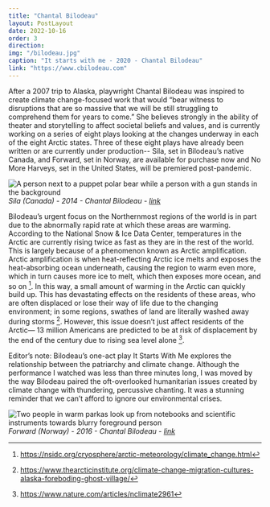 ```yaml
---
title: "Chantal Bilodeau"
layout: PostLayout
date: 2022-10-16
order: 3
direction:
img: "/bilodeau.jpg"
caption: "It starts with me - 2020 - Chantal Bilodeau"
link: "https://www.cbilodeau.com"
---
```

After a 2007 trip to Alaska, playwright Chantal Bilodeau was inspired to create climate change-focused work that would “bear witness to disruptions that are so massive that we will be still struggling to comprehend them for years to come.” She believes strongly in the ability of theater and storytelling to affect societal beliefs and values, and is currently working on a series of eight plays looking at the changes underway in each of the eight Arctic states. Three of these eight plays have already been written or are currently under production-- Sila, set in Bilodeau’s native Canada, and Forward, set in Norway, are available for purchase now and No More Harveys, set in the United States, will be premiered post-pandemic.  

![A person next to a puppet polar bear while a person with a gun stands in the background](/bilodeau2.jpg)
*Sila (Canada) - 2014 - Chantal Bilodeau - [link](https://www.cbilodeau.com/sila)*


Bilodeau’s urgent focus on the Northernmost regions of the world is in part due to the abnormally rapid rate at which these areas are warming. According to the National Snow & Ice Data Center,  temperatures in the Arctic are currently rising twice as fast as they are in the rest of the world. This is largely because of a phenomenon known as Arctic amplification. Arctic amplification is when heat-reflecting Arctic ice melts and exposes the heat-absorbing ocean underneath, causing the region to warm even more, which in turn causes more ice to melt, which then exposes more ocean, and so on [^1]. In this way, a small amount of warming in the Arctic can quickly build up. This has devastating effects on the residents of these areas, who are often displaced or lose their way of life due to the changing environment; in some regions, swathes of land are literally washed away during storms [^2]. However, this issue doesn’t just affect residents of the Arctic— 13 million Americans are predicted to be at risk of displacement by the end of the century due to rising sea level alone [^3].

Editor’s note: Bilodeau’s one-act play It Starts With Me explores the relationship between the patriarchy and climate change. Although the performance I watched was less than three minutes long, I was moved by the way Bilodeau paired the oft-overlooked humanitarian issues created by climate change with thundering, percussive chanting. It was a stunning reminder that we can’t afford to ignore our environmental crises.

![Two people in warm parkas look up from notebooks and scientific instruments towards blurry foreground person](/bilodeau3.jpg)
*Forward (Norway) - 2016 - Chantal Bilodeau - [link](https://www.cbilodeau.com/forward)*

[^1]: <https://nsidc.org/cryosphere/arctic-meteorology/climate_change.html>
[^2]: <https://www.thearcticinstitute.org/climate-change-migration-cultures-alaska-foreboding-ghost-village/>
[^3]: <https://www.nature.com/articles/nclimate2961>